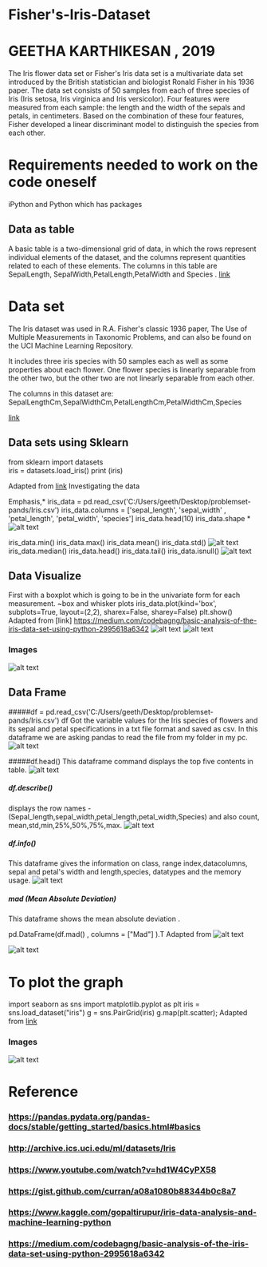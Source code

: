 # Fisher's-Iris-Dataset
# GEETHA KARTHIKESAN , 2019
The Iris flower data set or
Fisher's Iris data set is a multivariate data set 
introduced by the British statistician and biologist Ronald Fisher in his 1936 paper.
The data set consists of 50 samples from each of three species of Iris (Iris setosa, Iris virginica and Iris versicolor). Four features were measured from each sample: the length and the width of the sepals and petals, in centimeters.
Based on the combination of these four features, Fisher developed a linear discriminant model to distinguish the species from each other.

# Requirements needed to work on the code oneself
  iPython and Python which has packages 
## Data as table  ##
   A basic table is a two-dimensional grid of data, 
in which the rows represent individual elements of the dataset,
and the columns represent quantities related to each of these elements.
The columns in this table are SepalLength, SepalWidth,PetalLength,PetalWidth and Species .
[link](https://github.com/geetharamson/Fisher-s-Iris-Dataset/blob/master/iris.csv)


# Data set #
The Iris dataset was used in R.A. Fisher's classic 1936 paper, The Use of Multiple Measurements in Taxonomic Problems, and can also be found on the UCI Machine Learning Repository.

It includes three iris species with 50 samples each as well as some properties about each flower. One flower species is linearly separable from the other two, but the other two are not linearly separable from each other.

The columns in this dataset are:
SepalLengthCm,SepalWidthCm,PetalLengthCm,PetalWidthCm,Species

[link](https://github.com/geetharamson/Fisher-s-Iris-Dataset/blob/master/iris%20series.JPG)

## Data sets using Sklearn ##  

 from sklearn import datasets  
 iris = datasets.load_iris() 
  print (iris)
    
Adapted from [link](https://scikit-learn.org/stable/tutorial/basic/tutorial.html)
 Investigating the data
 
  Emphasis,*
  iris_data = pd.read_csv('C:/Users/geeth/Desktop/problemset-pands/Iris.csv')
  iris_data.columns = ['sepal_length', 'sepal_width' , 'petal_length', 'petal_width', 'species']
  iris_data.head(10)
  iris_data.shape  *
  ![alt text](https://github.com/geetharamson/Fisher-s-Iris-Dataset/blob/master/data.JPG)
   
   iris_data.min()
   iris_data.max()
   iris_data.mean()
   iris_data.std()
   ![alt text](https://github.com/geetharamson/Fisher-s-Iris-Dataset/blob/master/data1.JPG)
    iris_data.median()
    iris_data.head()
    iris_data.tail()
    iris_data.isnull()
   ![alt text](https://github.com/geetharamson/Fisher-s-Iris-Dataset/blob/master/data2.JPG)
   
 ##  Data Visualize 

First with a boxplot which is going to be in the univariate form for each measurement. 
   ~box and whisker plots
   iris_data.plot(kind='box', subplots=True, layout=(2,2), sharex=False, sharey=False)
   plt.show()
   Adapted from  [link] https://medium.com/codebagng/basic-analysis-of-the-iris-data-set-using-python-2995618a6342
     ![alt text](https://github.com/geetharamson/Fisher-s-Iris-Dataset/blob/master/data3.JPG)
     ![alt text](https://github.com/geetharamson/Fisher-s-Iris-Dataset/blob/master/plot.JPG)
     
### Images ###
![alt text]( https://github.com/geetharamson/Fisher-s-Iris-Dataset/blob/master/iris%20array.jpg)
## Data Frame ## 
#####df = pd.read_csv('C:/Users/geeth/Desktop/problemset-pands/Iris.csv')
df
  Got the variable values for the Iris species of flowers and its sepal and petal specifications in a txt file format
  and saved as csv. In this dataframe we are asking pandas to read the file from my folder in my pc.
![alt text](https://github.com/geetharamson/Fisher-s-Iris-Dataset/blob/master/df.JPG)

#####df.head()
  This dataframe command displays the top five contents in table.
![alt text](https://github.com/geetharamson/Fisher-s-Iris-Dataset/blob/master/df1.JPG)

##### df.describe()
displays the row names -(Sepal_length,sepal_width,petal_length,petal_width,Species) and also count, mean,std,min,25%,50%,75%,max.
![alt text](https://github.com/geetharamson/Fisher-s-Iris-Dataset/blob/master/df1.JPG)

##### df.info()
 This dataframe gives the information on class, range index,datacolumns, sepal and petal's width and length,species, datatypes and the memory usage.
![alt text](https://github.com/geetharamson/Fisher-s-Iris-Dataset/blob/master/df2.JPG)

##### mad (Mean Absolute Deviation)
 This dataframe shows the mean absolute deviation .
 
 pd.DataFrame(df.mad() , columns = ["Mad"] ).T 
Adapted from ![alt text](https://stackoverflow.com/a/38546205)

![alt text](https://github.com/geetharamson/Fisher-s-Iris-Dataset/blob/master/df4.JPG)

# To plot the graph 
import seaborn as sns
import matplotlib.pyplot as plt
iris = sns.load_dataset("iris")
g = sns.PairGrid(iris)
g.map(plt.scatter);
Adapted from [ link](http://seaborn.pydata.org)
### Images
![alt text](https://github.com/geetharamson/Fisher-s-Iris-Dataset/blob/master/Iris%20graph1.PNG)



# Reference 
### https://pandas.pydata.org/pandas-docs/stable/getting_started/basics.html#basics
### http://archive.ics.uci.edu/ml/datasets/Iris
### https://www.youtube.com/watch?v=hd1W4CyPX58
### https://gist.github.com/curran/a08a1080b88344b0c8a7
### https://www.kaggle.com/gopaltirupur/iris-data-analysis-and-machine-learning-python
### https://medium.com/codebagng/basic-analysis-of-the-iris-data-set-using-python-2995618a6342
